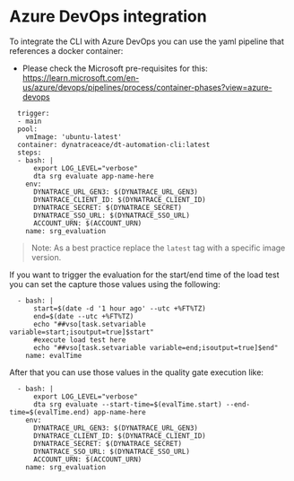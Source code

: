 # Azure DevOps integration

To integrate the CLI with Azure DevOps you can use the yaml pipeline that references a docker container:

- Please check the Microsoft pre-requisites for this: https://learn.microsoft.com/en-us/azure/devops/pipelines/process/container-phases?view=azure-devops

```
  trigger:
  - main
  pool:
    vmImage: 'ubuntu-latest'
  container: dynatraceace/dt-automation-cli:latest
  steps:
  - bash: |
      export LOG_LEVEL="verbose"
      dta srg evaluate app-name-here
    env:
      DYNATRACE_URL_GEN3: $(DYNATRACE_URL_GEN3)
      DYNATRACE_CLIENT_ID: $(DYNATRACE_CLIENT_ID)
      DYNATRACE_SECRET: $(DYNATRACE_SECRET)
      DYNATRACE_SSO_URL: $(DYNATRACE_SSO_URL)
      ACCOUNT_URN: $(ACCOUNT_URN)
    name: srg_evaluation
```

> Note: As a best practice replace the `latest` tag with a specific image version.

If you want to trigger the evaluation for the start/end time of the load test you can set the capture those values using the following:

```
  - bash: |
      start=$(date -d '1 hour ago' --utc +%FT%TZ)
      end=$(date --utc +%FT%TZ)
      echo "##vso[task.setvariable variable=start;isoutput=true]$start"
      #execute load test here
      echo "##vso[task.setvariable variable=end;isoutput=true]$end"
    name: evalTime
```

After that you can use those values in the quality gate execution like:

```
  - bash: |
      export LOG_LEVEL="verbose"
      dta srg evaluate --start-time=$(evalTime.start) --end-time=$(evalTime.end) app-name-here
    env:
      DYNATRACE_URL_GEN3: $(DYNATRACE_URL_GEN3)
      DYNATRACE_CLIENT_ID: $(DYNATRACE_CLIENT_ID)
      DYNATRACE_SECRET: $(DYNATRACE_SECRET)
      DYNATRACE_SSO_URL: $(DYNATRACE_SSO_URL)
      ACCOUNT_URN: $(ACCOUNT_URN)
    name: srg_evaluation
```
